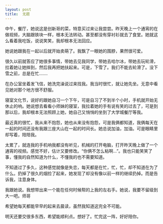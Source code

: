 ```yaml
---
layout: post
title:  无题
---  
```

中午，餐厅，她说这是创新哥的菜，特意买过来让我尝尝。昨天晚上一个通宵的在做视频，大脑跟铁块一样，根本无法转动。甚至都没有穿衬衫就去了食堂。她就这么看着我吃饭，说说笑笑，我却根本无法回应。

她说她跟我在一起以后就开始卖萌了。我飘了一眼她的围脖，果然很可爱。

很久以前就答应了她很多事情，带她去见我同学，带她去哈尔冰，带她去玩轮滑，拉着她让她摔到，然后我再把她扶起来。可是，下雪了。我们不能去轮滑了。没下雪之前，总是在忙.......

在办公室坐着发飞信，她洗完澡说过来找我。我当时很忙，就让她先坐。无意中看见她对那个地方很不舒服。

寝室文化节，说好的跟她自习一个下午，可是自习了不到半个小时，手机就开始无休止的响。她说想去看看小师妹的寝室，我拉着她的手有说有笑的过去了，可是到那以后，我却根本无法照顾上她，她自己又悄悄的坐到了大学城餐厅等我。

最近真的很忙，我从来不抱怨，她也从来没有抱怨，可是我俩都知道，我俩每天在一起的时间还没有我跟三座大山在一起的时间长。她总说加油，加油。可是眼睛里却写着，陪陪我。

太累了，就连我的手机响我都没有听见，机械的打开电脑，打开昨天晚上做了一个通宵的视频。感觉不好，估计又要修改。“你俩不怎么粘啊...”。我也只能笑笑了事，懂我的自然知道为什么，不懂我的也不需要知道。

不知道过了多久，这种感觉就像是失恋，每天都是在忙，忙，忙，却不知道在为了什么。扔掉了很久的烟捡了起来，她发现了却没有像以前一样的继续扔掉。而是告诉我，注意身体。

我跟她说。我想带出来一个能在任何时候帮的上我的左右手。她说，我要不留级到大一吧。师哥

希望她每天都能早早的起来去晨读，虽然我知道这完全不可能。

明天还要交很多东西，希望能顺利点。想好了。忙完这一阵，好好陪你。
